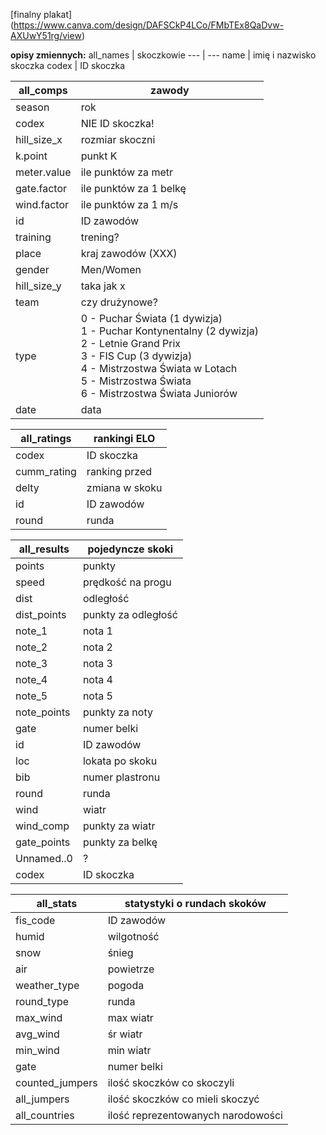 [finalny plakat] (https://www.canva.com/design/DAFSCkP4LCo/FMbTEx8QaDvw-AXUwY51rg/view)

**opisy zmiennych:**
all_names | skoczkowie
--- | ---
name | imię i nazwisko skoczka
codex | ID skoczka

all_comps | zawody
--- | ---
season | rok
codex | NIE ID skoczka!
hill_size_x | rozmiar skoczni
k.point | punkt K
meter.value | ile punktów za metr
gate.factor | ile punktów za 1 belkę
wind.factor | ile punktów za 1 m/s
id | ID zawodów
training | trening?
place | kraj zawodów (XXX)
gender | Men/Women
hill_size_y | taka jak x
team | czy drużynowe?
type | 0 - Puchar Świata (1 dywizja) <br /> 1 - Puchar Kontynentalny (2 dywizja) <br /> 2 - Letnie Grand Prix <br />3 - FIS Cup (3 dywizja)<br /> 4 - Mistrzostwa Świata w Lotach<br />5 - Mistrzostwa Świata<br />6 - Mistrzostwa Świata Juniorów
date | data

all_ratings | rankingi ELO
--- | ---
codex | ID skoczka
cumm_rating | ranking przed
delty | zmiana w skoku
id | ID zawodów
round | runda

all_results | pojedyncze skoki
--- | ---
points | punkty
speed | prędkość na progu
dist | odległość
dist_points | punkty za odległość
note_1 | nota 1
note_2 | nota 2
note_3 | nota 3
note_4 | nota 4
note_5 | nota 5
note_points | punkty za noty
gate | numer belki
id | ID zawodów
loc | lokata po skoku
bib | numer plastronu
round | runda
wind | wiatr
wind_comp | punkty za wiatr
gate_points | punkty za belkę
Unnamed..0 | ?
codex | ID skoczka

all_stats | statystyki o rundach skoków
--- | ---
fis_code | ID zawodów
humid | wilgotność
snow | śnieg
air | powietrze
weather_type | pogoda
round_type | runda
max_wind | max wiatr
avg_wind | śr wiatr
min_wind | min wiatr
gate | numer belki
counted_jumpers | ilość skoczków co skoczyli
all_jumpers | ilość skoczków co mieli skoczyć
all_countries | ilość reprezentowanych narodowości

